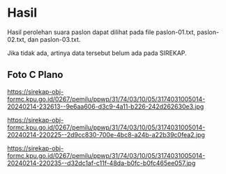 # Hasil

Hasil perolehan suara paslon dapat dilihat pada file paslon-01.txt, paslon-02.txt, dan paslon-03.txt.

Jika tidak ada, artinya data tersebut belum ada pada SIREKAP.

## Foto C Plano

https://sirekap-obj-formc.kpu.go.id/0267/pemilu/ppwp/31/74/03/10/05/3174031005014-20240214-232613--9e6aa606-d3c9-4a11-b226-242d262630e3.jpg

https://sirekap-obj-formc.kpu.go.id/0267/pemilu/ppwp/31/74/03/10/05/3174031005014-20240214-220225--2d9cc830-700e-4bc8-a24b-a22b39c0fea2.jpg

https://sirekap-obj-formc.kpu.go.id/0267/pemilu/ppwp/31/74/03/10/05/3174031005014-20240214-220235--d32dc1af-c11f-48da-b0fc-b0fc465ee057.jpg
